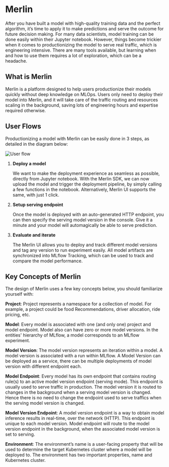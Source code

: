 <!-- page-title: Introduction to Merlin -->
# Merlin

After you have built a model with high-quality training data and the perfect algorithm, it’s time to apply it to make predictions and serve the outcome for future decision making.
For many data scientists, model training can be done easily within their Jupyter notebook. However, things become trickier when it comes to productionizing the model to serve real traffic, which is engineering intensive. There are many tools available, but learning when and how to use them requires a lot of exploration, which can be a headache.

## What is Merlin

Merlin is a platform designed to help users productionize their models quickly without deep knowledge on MLOps. Users only need to deploy their model into Merlin, and it will take care of the traffic routing and resources scaling in the background, saving lots of engineering hours and expertise required otherwise.

## User Flows

Productionizing a model with Merlin can be easily done in 3 steps, as detailed in the diagram below:

![User flow](../../diagrams/user_flow.drawio.svg)

1. **Deploy a model**

    We want to make the deployment experience as seamless as possible, directly from Jupyter notebook. With the Merlin SDK, we can now upload the model and trigger the deployment pipeline, by simply calling a few functions in the notebook. Alternatively, Merlin UI supports the same, with just 1 click.

2. **Setup serving endpoint**

    Once the model is deployed with an auto-generated HTTP endpoint, you can then specify the serving model version in the console. Give it a minute and your model will automagically be able to serve prediction.

3. **Evaluate and iterate**

    The Merlin UI allows you to deploy and track different model versions and tag any version to run experiment easily. All model artifacts are synchronized into MLflow Tracking, which can be used to track and compare the model performance.

## Key Concepts of Merlin

The design of Merlin uses a few key concepts below, you should familiarize yourself with:

**Project**: Project represents a namespace for a collection of model. For example, a project could be food Recommendations, driver allocation, ride pricing, etc.

**Model**: Every model is associated with one (and only one) project and model endpoint. Model also can have zero or more model versions. In the entities' hierarchy of MLflow, a model corresponds to an MLflow experiment.

**Model Version**: The model version represents an iteration within a model. A model version is associated with a run within MLflow. A Model Version can be deployed as a service, there can be multiple deployments of model version with different endpoint each.

**Model Endpoint**: Every model has its own endpoint that contains routing rule(s) to an active model version endpoint (serving mode). This endpoint is usually used to serve traffic in production. The model version it is routed to changes in the background when a serving model version is changed. Hence there is no need to change the endpoint used to serve traffics when the serving model version is changed.

**Model Version Endpoint**: A model version endpoint is a way to obtain model inference results in real-time, over the network (HTTP). This endpoint is unique to each model version. Model endpoint will route to the model version endpoint in the background, when the associated model version is set to serving.

**Environment**: The environment’s name is a user-facing property that will be used to determine the target Kubernetes cluster where a model will be deployed to. The environment has two important properties, name and Kubernetes cluster.